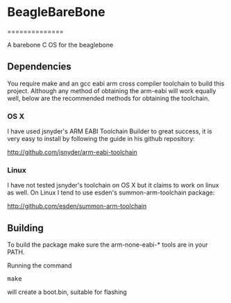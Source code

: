 # BeagleBareBone
==============

A barebone C OS for the beaglebone


## Dependencies

You require make and an gcc eabi arm cross compiler toolchain to build this
project. Although any method of obtaining the arm-eabi will work equally well,
below are the recommended methods for obtaining the toolchain.

### OS X

I have used jsnyder's ARM EABI Toolchain Builder to great success, it is very
easy to install by following the guide in his github repository:

http://github.com/jsnyder/arm-eabi-toolchain

### Linux

I have not tested jsnyder's toolchain on OS X but it claims to work on linux as
well. On Linux I tend to use esden's summon-arm-toolchain package:

http://github.com/esden/summon-arm-toolchain


## Building

To build the package make sure the arm-none-eabi-\* tools are in your PATH.

Running the command <pre>make</pre> will create a boot.bin, suitable for flashing

